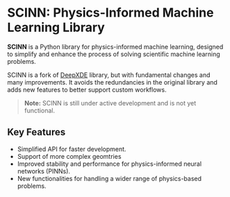 # SCINN: Physics-Informed Machine Learning Library

**SCINN** is a Python library for physics-informed machine learning, designed to simplify and enhance the process of solving scientific machine learning problems.

SCINN is a fork of [DeepXDE](https://github.com/lululxvi/deepxde) library, but with fundamental changes and many improvements. It avoids the redundancies in the original library and adds new features to better support custom workflows.

> **Note:** SCINN is still under active development and is not yet functional.

## Key Features
- Simplified API for faster development.
- Support of more complex geomtries
- Improved stability and performance for physics-informed neural networks (PINNs).
- New functionalities for handling a wider range of physics-based problems.
